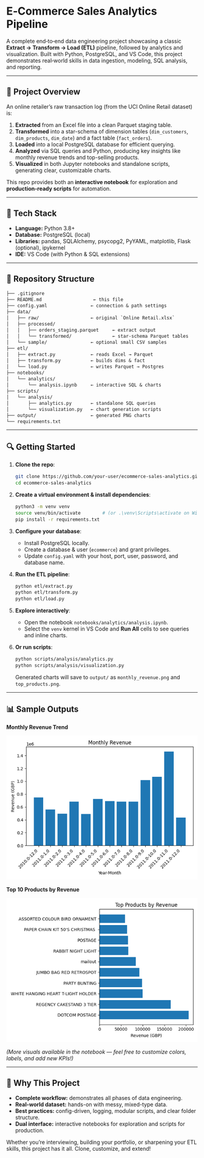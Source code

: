 # E‑Commerce Sales Analytics Pipeline

A complete end‑to‑end data engineering project showcasing a classic **Extract → Transform → Load (ETL)** pipeline, followed by analytics and visualization. Built with Python, PostgreSQL, and VS Code, this project demonstrates real‑world skills in data ingestion, modeling, SQL analysis, and reporting.

---

## 🚀 Project Overview

An online retailer’s raw transaction log (from the UCI Online Retail dataset) is:

1. **Extracted** from an Excel file into a clean Parquet staging table.
2. **Transformed** into a star-schema of dimension tables (`dim_customers`, `dim_products`, `dim_date`) and a fact table (`fact_orders`).
3. **Loaded** into a local PostgreSQL database for efficient querying.
4. **Analyzed** via SQL queries and Python, producing key insights like monthly revenue trends and top-selling products.
5. **Visualized** in both Jupyter notebooks and standalone scripts, generating clear, customizable charts.

This repo provides both an **interactive notebook** for exploration and **production-ready scripts** for automation.

---

## 🔧 Tech Stack

* **Language:** Python 3.8+
* **Database:** PostgreSQL (local)
* **Libraries:** pandas, SQLAlchemy, psycopg2, PyYAML, matplotlib, Flask (optional), ipykernel
* **IDE:** VS Code (with Python & SQL extensions)

---

## 📁 Repository Structure

```
├── .gitignore
├── README.md                   ← this file
├── config.yaml                ← connection & path settings
├── data/
│   ├── raw/                   ← original `Online Retail.xlsx`
│   ├── processed/
│   │   ├── orders_staging.parquet     ← extract output
│   │   └── transformed/               ← star-schema Parquet tables
│   └── sample/                ← optional small CSV samples
├── etl/
│   ├── extract.py             ← reads Excel → Parquet
│   ├── transform.py           ← builds dims & fact
│   └── load.py                ← writes Parquet → Postgres
├── notebooks/
│   └── analytics/
│       └── analysis.ipynb     ← interactive SQL & charts
├── scripts/
│   └── analysis/
│       ├── analytics.py       ← standalone SQL queries
│       └── visualization.py   ← chart generation scripts
├── output/                    ← generated PNG charts
└── requirements.txt
```

---

## 🔍 Getting Started

1. **Clone the repo**:

   ```bash
   git clone https://github.com/your-user/ecommerce-sales-analytics.git
   cd ecommerce-sales-analytics
   ```

2. **Create a virtual environment & install dependencies**:

   ```bash
   python3 -m venv venv
   source venv/bin/activate        # (or .\venv\Scripts\activate on Windows)
   pip install -r requirements.txt
   ```

3. **Configure your database**:

   * Install PostgreSQL locally.
   * Create a database & user (`ecommerce`) and grant privileges.
   * Update `config.yaml` with your host, port, user, password, and database name.

4. **Run the ETL pipeline**:

   ```bash
   python etl/extract.py
   python etl/transform.py
   python etl/load.py
   ```

5. **Explore interactively**:

   * Open the notebook `notebooks/analytics/analysis.ipynb`.
   * Select the `venv` kernel in VS Code and **Run All** cells to see queries and inline charts.

6. **Or run scripts**:

   ```bash
   python scripts/analysis/analytics.py
   python scripts/analysis/visualization.py
   ```

   Generated charts will save to `output/` as `monthly_revenue.png` and `top_products.png`.

---

## 📊 Sample Outputs

**Monthly Revenue Trend**

![](output/monthly_revenue.png)

**Top 10 Products by Revenue**

![](output/top_products.png)

*(More visuals available in the notebook — feel free to customize colors, labels, and add new KPIs!)*

---

## 🌟 Why This Project

* **Complete workflow:** demonstrates all phases of data engineering.
* **Real-world dataset:** hands-on with messy, mixed-type data.
* **Best practices:** config-driven, logging, modular scripts, and clear folder structure.
* **Dual interface:** interactive notebooks for exploration and scripts for production.

Whether you’re interviewing, building your portfolio, or sharpening your ETL skills, this project has it all. Clone, customize, and extend!
